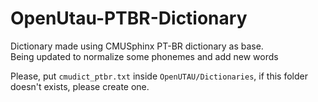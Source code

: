# OpenUtau-PTBR-Dictionary

Dictionary made using CMUSphinx PT-BR dictionary as base.  
Being updated to normalize some phonemes and add new words

Please, put `cmudict_ptbr.txt` inside `OpenUTAU/Dictionaries`, if this folder doesn't exists, please create one.
